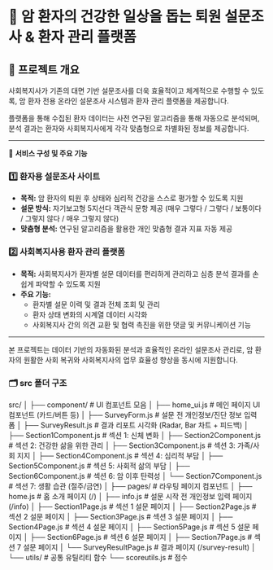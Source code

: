 # 🏥 암 환자의 건강한 일상을 돕는 퇴원 설문조사 & 환자 관리 플랫폼

## 📌 프로젝트 개요
사회복지사가 기존의 대면 기반 설문조사를 더욱 효율적이고 체계적으로 수행할 수 있도록, 암 환자 전용 온라인 설문조사 시스템과 환자 관리 플랫폼을 제공합니다.

플랫폼을 통해 수집된 환자 데이터는 사전 연구된 알고리즘을 통해 자동으로 분석되며, 분석 결과는 환자와 사회복지사에게 각각 맞춤형으로 차별화된 정보를 제공합니다.

---

🚩 **서비스 구성 및 주요 기능**

### 1️⃣ 환자용 설문조사 사이트
- **목적:** 암 환자의 퇴원 후 상태와 심리적 건강을 스스로 평가할 수 있도록 지원
- **설문 방식:** 자기보고형 5지선다 객관식 문항 제공 (매우 그렇다 / 그렇다 / 보통이다 / 그렇지 않다 / 매우 그렇지 않다)
- **맞춤형 분석:** 연구된 알고리즘을 활용한 개인 맞춤형 결과 지표 자동 제공

### 2️⃣ 사회복지사용 환자 관리 플랫폼
- **목적:** 사회복지사가 환자별 설문 데이터를 편리하게 관리하고 심층 분석 결과를 손쉽게 파악할 수 있도록 지원
- **주요 기능:**
  - 환자별 설문 이력 및 결과 전체 조회 및 관리
  - 환자 상태 변화의 시계열 데이터 시각화
  - 사회복지사 간의 의견 교환 및 협력 촉진을 위한 댓글 및 커뮤니케이션 기능

---

본 프로젝트는 데이터 기반의 자동화된 분석과 효율적인 온라인 설문조사 관리로, 암 환자의 원활한 사회 복귀와 사회복지사의 업무 효율성 향상을 동시에 지원합니다.


### 🗂️ src 폴더 구조

src/
│
├── component/                   # UI 컴포넌트 모음
│   ├── home_ui.js               # 메인 페이지 UI 컴포넌트 (카드/버튼 등)
│   ├── SurveyForm.js            # 설문 전 개인정보/진단 정보 입력 폼
│   ├── SurveyResult.js          # 결과 리포트 시각화 (Radar, Bar 차트 + 피드백)
│   ├── Section1Component.js     # 섹션 1: 신체 변화
│   ├── Section2Component.js     # 섹션 2: 건강한 삶을 위한 관리
│   ├── Section3Component.js     # 섹션 3: 가족/사회 지지
│   ├── Section4Component.js     # 섹션 4: 심리적 부담
│   ├── Section5Component.js     # 섹션 5: 사회적 삶의 부담
│   ├── Section6Component.js     # 섹션 6: 암 이후 탄력성
│   └── Section7Component.js     # 섹션 7: 생활 습관 (절주/금연)
│
├── pages/                       # 라우팅 페이지 컴포넌트
│   ├── home.js                  # 홈 소개 페이지 (/)
│   ├── info.js                  # 설문 시작 전 개인정보 입력 페이지 (/info)
│   ├── Section1Page.js          # 섹션 1 설문 페이지
│   ├── Section2Page.js          # 섹션 2 설문 페이지
│   ├── Section3Page.js          # 섹션 3 설문 페이지
│   ├── Section4Page.js          # 섹션 4 설문 페이지
│   ├── Section5Page.js          # 섹션 5 설문 페이지
│   ├── Section6Page.js          # 섹션 6 설문 페이지
│   ├── Section7Page.js          # 섹션 7 설문 페이지
│   └── SurveyResultPage.js      # 결과 페이지 (/survey-result)
│
└── utils/                       # 공통 유틸리티 함수
    └── scoreutils.js            # 점수